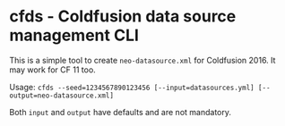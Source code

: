 # cfds - Coldfusion data source management CLI
This is a simple tool to create `neo-datasource.xml` for Coldfusion 2016. It may work for CF 11 too.

Usage:
`cfds --seed=1234567890123456 [--input=datasources.yml] [--output=neo-datasource.xml]`

Both `input` and `output` have defaults and are not mandatory.